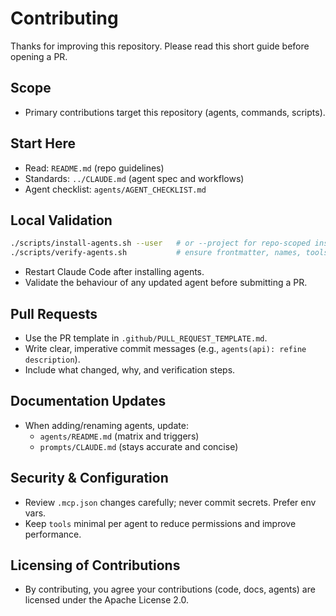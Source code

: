 # Contributing

Thanks for improving this repository. Please read this short guide before opening a PR.

## Scope
- Primary contributions target this repository (agents, commands, scripts).

## Start Here
- Read: `README.md` (repo guidelines)
- Standards: `../CLAUDE.md` (agent spec and workflows)
- Agent checklist: `agents/AGENT_CHECKLIST.md`

## Local Validation
```bash
./scripts/install-agents.sh --user   # or --project for repo-scoped installs
./scripts/verify-agents.sh           # ensure frontmatter, names, tools are clean
```
- Restart Claude Code after installing agents.
- Validate the behaviour of any updated agent before submitting a PR.

## Pull Requests
- Use the PR template in `.github/PULL_REQUEST_TEMPLATE.md`.
- Write clear, imperative commit messages (e.g., `agents(api): refine description`).
- Include what changed, why, and verification steps.

## Documentation Updates
- When adding/renaming agents, update:
  - `agents/README.md` (matrix and triggers)
  - `prompts/CLAUDE.md` (stays accurate and concise)

## Security & Configuration
- Review `.mcp.json` changes carefully; never commit secrets. Prefer env vars.
- Keep `tools` minimal per agent to reduce permissions and improve performance.

## Licensing of Contributions
- By contributing, you agree your contributions (code, docs, agents) are licensed under the Apache License 2.0.
